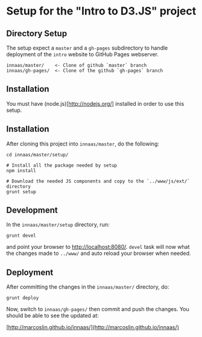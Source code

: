# Setup for the "Intro to D3.JS" project

## Directory Setup
The setup expect a `master` and a `gh-pages` subdirectory to handle deployment of the `intro` website
to GitHub Pages webserver.

```
innaas/master/    <- Clone of github `master` branch
innaas/gh-pages/  <- Clone of the github `gh-pages` branch
```


## Installation
You must have (node.js)[http://nodejs.org/] installed in order to use this setup.


## Installation
After cloning this project into `innaas/master`, do the following:

```
cd innaas/master/setup/

# Install all the package needed by setup
npm install

# Download the needed JS components and copy to the `../www/js/ext/` directory
grunt setup
```

## Development
In the `innaas/master/setup` directory, run:

```
grunt devel
```

and point your browser to [http://localhost:8080/](http://localhost:8080/).  `devel` task will now what
the changes made to `../www/` and auto reload your browser when needed.

## Deployment
After committing the changes in the `innaas/master/` directory, do:

```
grunt deploy
```

Now, switch to `innaas/gh-pages/` then commit and push the changes.  You should be able to see the updated at:

[http://marcoslin.github.io/innaas/](http://marcoslin.github.io/innaas/)


